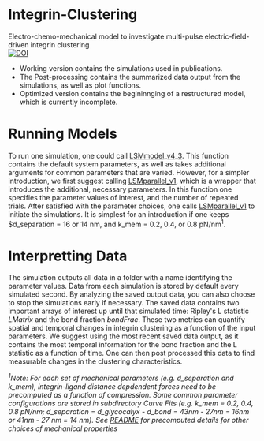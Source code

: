 # Integrin-Clustering  
Electro-chemo-mechanical model to investigate multi-pulse electric-field-driven integrin clustering  
[![DOI](https://zenodo.org/badge/269767974.svg)](https://zenodo.org/badge/latestdoi/269767974)

* Working version contains the simulations used in publications.
* The Post-processing contains the summarized data output from the simulations, as well as plot functions.
* Optimized version contains the begininnging of a restructured model, which is currently incomplete.

# Running Models
To run one simulation, one could call [LSMmodel_v4_3](LSM%20Working%20Version/LSMmodel_v4_3.m). This function contains the default system parameters, as well as takes additional arguments for common parameters that are varied. However, for a simpler introduction, we first suggest calling [LSMparallel_v1](LSM%20Working%20Version/LSMparallel_v1.m), which is a wrapper that introduces the additional, necessary parameters.
In this function one specifies the parameter values of interest, and the number of repeated trials.
After satisfied with the parameter choices, one calls [LSMparallel_v1](LSM%20Working%20Version/LSMparallel_v1.m) to initiate the simulations. It is simplest for an introduction if one keeps $d_separation = 16 or 14 nm, and k_mem = 0.2, 0.4, or 0.8 pN/nm<sup>1</sup>.

# Interpretting Data
The simulation outputs all data in a folder with a name identifying the parameter values. Data from each simulation is stored by default every simulated second. By analyzing the saved output data, you can also choose to stop the simulations early if necessary.
The saved data contains two important arrays of interest up until that simulated time: Ripley's L statistic *LMatrix* and the bond fraction *bondFrac*. 
These two metrics can quantify spatial and temporal changes in integrin clustering as a function of the input parameters.
We suggest using the most recent saved data output, as it contains the most temporal information for the bond fraction and the L statistic as a function of time.
One can then post processed this data to find measurable changes in the clustering characteristics.

*<sup>1</sup>Note: For each set of mechanical parameters (e.g. d_separation and k_mem), integrin-ligand distance depdendent forces need to be precomputed as a function of compression. Some common parameter configurations are stored in subdirectory *Curve Fits* (e.g. k_mem = 0.2, 0.4, 0.8 pN/nm; d_separation = d_glycocalyx - d_bond = 43nm - 27nm = 16nm or 41nm - 27 nm = 14 nm). See [README](LSM%20Working%20Version/README.md) for precomputed details for other choices of mechanical properties*
